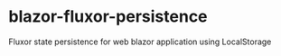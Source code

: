 # blazor-fluxor-persistence
Fluxor state persistence for web blazor application using LocalStorage 

